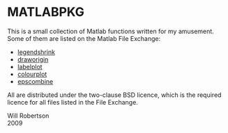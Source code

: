 # MATLABPKG

This is a small collection of Matlab functions written for my amusement.
Some of them are listed on the Matlab File Exchange:

- [legendshrink](http://www.mathworks.com/matlabcentral/fileexchange/24510)
- [draworigin](http://www.mathworks.com/matlabcentral/fileexchange/24509)
- [labelplot](http://www.mathworks.com/matlabcentral/fileexchange/11234)
- [colourplot](http://www.mathworks.com/matlabcentral/fileexchange/11235)
- [epscombine](http://www.mathworks.com/matlabcentral/fileexchange/16902)

All are distributed under the two-clause BSD licence, which is the required
licence for all files listed in the File Exchange.

Will Robertson  
2009
